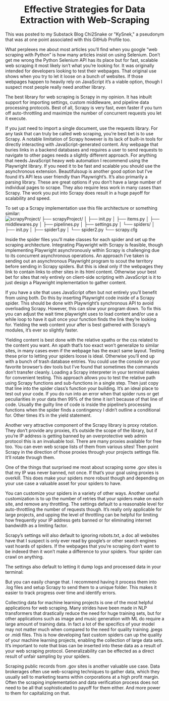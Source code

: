 <h1 align="center">Effective Strategies for Data Extraction with Web-Scraping</h1>

This was posted to my Substack Blog Chi2Snake or "KySnek," a pseudonym that was at one point associated with this GitHub Profile too. 


What perplexes me about most articles you’ll find when you google “web scraping with Python” is how many articles insist on using Selenium. Don’t get me wrong the Python Selenium API has its place but for fast, scalable web scraping it most likely isn’t what you’re looking for. It was originally intended for developers looking to test their webpages. That original use shows when you try to let it loose on a bunch of websites. If those webpages happen to heavily rely on JavaScript it’s a viable option, though I suspect most people really need another library.

The best library for web scraping is Scrapy in my opinion. It has inbuilt support for importing settings, custom middleware, and pipeline data processing protocols. Best of all, Scrapy is very fast, even faster if you turn off auto-throttling and maximize the number of concurrent requests you let it execute.

If you just need to import a single document, use the requests library. For any task that can truly be called web scraping, you’re best bet is to use Scrapy. A notable limitation of Scrapy however is its lack of built-in tools for directly interacting with JavaScript-generated content. Any webpage that buries links in a backend databases and requires a user to send requests to navigate to other pages needs a slightly different approach. For anything that needs JavaScript heavy web automation I recommend using the Playwright library. If you need it to be fast and scalable you should use the asynchronous extension. Beautifulsoup is another good option but I’ve found it’s API less user friendly than Playwright’s. It’s also primarily a parsing library. These are great options if you don’t have a large number of individual pages to scrape. They also require less work in many cases than Scrapy. The work you put into Scrapy does result in a huge payoff for scalability and speed.

To set up a Scrapy implementation use this file architecture or something similar:
![**scrapyProject/
├── scrapyProject/
│   ├── __init__.py
│   ├── items.py
│   ├── middlewares.py
│   ├── pipelines.py
│   ├── settings.py
│   └── spiders/
│       ├── __init__.py
│       ├── spider1.py
│       └── spider2.py
└── scrapy.cfg**
](https://github.com/Connor-Scott/WordPress_blog_scraper/assets/141468326/5e1208a1-a6c1-49dd-9f70-17bdeb0896e0
 "Schematic of Scrapy Scraper Architecture")


Inside the spider files you’ll make classes for each spider and set up the scraping architecture. Integrating Playwright with Scrapy is feasible, though implementing Playwright asynchronously within Scrapy is challenging due to its concurrent asynchronous operations. An approach I’ve taken is sending out an asynchronous Playwright program to scout the territory before sending in Scrapy spiders. But this is ideal only if the webpages they link to contain links to other sites in its html content. Otherwise your best bet for sites that rely entirely on client-side scripting with JavaScript is it to just design a Playwright implementation to gather content.

If you have a site that uses JavaScript often but not entirely you’ll benefit from using both. Do this by inserting Playwright code inside of a Scrapy spider. This should be done with Playwright’s synchronous API to avoid overloading Scrapy. However, this can slow your program down. To fix this you can adjust the wait time playwright uses to load content and/or use a while loop to have it quit once your function finds the link they’re looking for. Yielding the web content your after is best gathered with Scrapy’s modules, it’s ever so slightly faster.

Yielding content is best done with the relative xpaths or the css related to the content you want. An xpath that’s too exact won’t generalize to similar sites, in many cases even if the webpage has the exact same layout. Testing these prior to letting your spiders loose is ideal. Otherwise you’ll end up with a bunch of trash database entries. You could use the console on your favorite browser’s dev tools but I’ve found that sometimes the commands don’t transfer cleanly. Loading a Scrapy interpreter in your terminal makes for convenient testing. This approach allows you to test the relative path using Scrapy functions and sub-functions in a single step. Then just copy that line into the spider class’s function your building. It’s an ideal place to test out your code. If you do run into an error when that spider runs or get peculiarities in your data then 99% of the time it isn’t because of that line of code. Usually the guilty line of code is inside the pipeline’s processing functions when the spider finds a contingency I didn’t outline a conditional for. Other times it’s in the yield statement.

Another very attractive component of the Scrapy library is proxy rotation. They don’t provide any proxies, it’s outside the scope of the library, but if you’re IP address is getting banned by an overprotective web admin protocol this is an invaluable tool. There are many proxies available for free too. You can even web scrape lists of them from various sites! Then point Scrapy in the direction of those proxies through your projects settings file. It’ll rotate through them.

One of the things that surprised me most about scraping some .gov sites is that my IP was never banned, not once. If that’s your goal using proxies is overkill. This does make your spiders more robust though and depending on your use case a valuable asset for your spiders to have.

You can customize your spiders in a variety of other ways. Another useful customization is to up the number of retries that your spiders make on each site, and remove any throttling. The settings default to a reasonable level for auto-throttling the number of requests though. It’s really only applicable for large projects, and upping the level of throttling can be helpful for limiting how frequently your IP address gets banned or for eliminating internet bandwidth as a limiting factor.

Scrapy’s settings will also default to ignoring robots.txt, a doc all websites have that I suspect is only ever read by google’s or other search engines vast hoards of spiders. If the webpages that you’re scraping don’t want to be indexed then it won’t make a difference to your spiders. Your spider can crawl on anything.

The settings also default to letting it dump logs and processed data in your terminal:


But you can easily change that. I recommend having it process them into .log files and setup Scrapy to send them to a unique folder. This makes it easier to track progress over time and identify errors.

Collecting data for machine learning projects is one of the most helpful applications for web scraping. Many strides have been made in NLP transformers that drastically reduce the need for huge training sets, but for other applications such as image and music generation with ML do require a large amount of training data. In fact a lot of the specifics of your model may not matter much when compared to the need for quality training .jpegs or .midi files. This is how developing fast custom spiders can up the quality of your machine learning projects, enabling the collection of large data sets. It’s important to note that bias can be inserted into these data as a result of your web scraping protocol. Generalizability can be effected as a direct result of unfair sampling by your spiders. 

Scraping public records from .gov sites is another valuable use case. Data brokerages often use web-scraping techniques to gather data, which they usually sell to marketing teams within corporations at a high profit margin. Often the scraping implementation and data verification process does not need to be all that sophisticated to payoff for them either. And more power to them for capitalizing on that.
